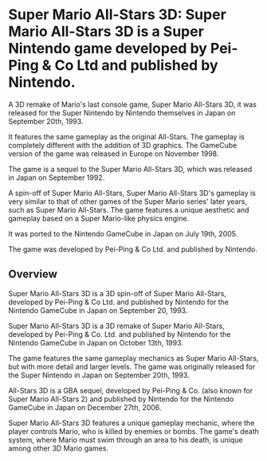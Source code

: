 # Super Mario All-Stars 3D: Super Mario All-Stars 3D is a Super Nintendo game developed by Pei-Ping & Co Ltd and published by Nintendo.

A 3D remake of Mario's last console game, Super Mario All-Stars 3D, it was released for the Super Nintendo by Nintendo themselves in Japan on September 20th, 1993.

It features the same gameplay as the original All-Stars. The gameplay is completely different with the addition of 3D graphics. The GameCube version of the game was released in Europe on November 1998.

The game is a sequel to the Super Mario All-Stars 3D, which was released in Japan on September 1992.

A spin-off of Super Mario All-Stars, Super Mario All-Stars 3D's gameplay is very similar to that of other games of the Super Mario series' later years, such as Super Mario All-Stars. The game features a unique aesthetic and gameplay based on a Super Mario-like physics engine.

It was ported to the Nintendo GameCube in Japan on July 19th, 2005.

The game was developed by Pei-Ping & Co Ltd. and published by Nintendo.

## Overview

Super Mario All-Stars 3D is a 3D spin-off of Super Mario All-Stars, developed by Pei-Ping & Co Ltd. and published by Nintendo for the Nintendo GameCube in Japan on September 20, 1993.

Super Mario All-Stars 3D is a 3D remake of Super Mario All-Stars, developed by Pei-Ping & Co. Ltd. and published by Nintendo for the Nintendo GameCube in Japan on October 13th, 1993.

The game features the same gameplay mechanics as Super Mario All-Stars, but with more detail and larger levels. The game was originally released for the Super Nintendo in Japan on September 20th, 1993.

All-Stars 3D is a GBA sequel, developed by Pei-Ping & Co. (also known for Super Mario All-Stars 2) and published by Nintendo for the Nintendo GameCube in Japan on December 27th, 2006.

Super Mario All-Stars 3D features a unique gameplay mechanic, where the player controls Mario, who is killed by enemies or bombs. The game's death system, where Mario must swim through an area to his death, is unique among other 3D Mario games.